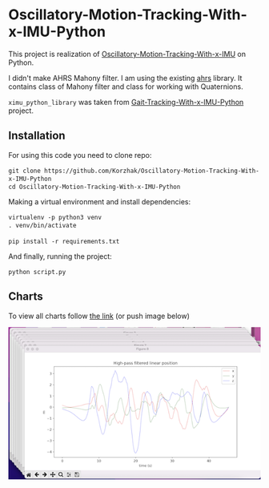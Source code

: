 # Oscillatory-Motion-Tracking-With-x-IMU-Python

This project is realization of [Oscillatory-Motion-Tracking-With-x-IMU](https://github.com/xioTechnologies/Oscillatory-Motion-Tracking-With-x-IMU) on Python.

I didn't make AHRS Mahony filter. I am using the existing [ahrs](https://github.com/Mayitzin/ahrs) library.
It contains class of Mahony filter and class for working with Quaternions.

`ximu_python_library` was taken from [Gait-Tracking-With-x-IMU-Python](https://github.com/daehwa/Gait-Tracking-With-x-IMU-Python) project.

## Installation

For using this code you need to clone repo:

```shell
git clone https://github.com/Korzhak/Oscillatory-Motion-Tracking-With-x-IMU-Python
cd Oscillatory-Motion-Tracking-With-x-IMU-Python
```

Making a virtual environment and install dependencies:

```shell
virtualenv -p python3 venv
. venv/bin/activate

pip install -r requirements.txt
```

And finally, running the project:

```shell
python script.py
```

## Charts

To view all charts follow [the link](CHARTS.md) (or push image below)

[![Show all charts](screenshots/9_all_2D_charts.png)](CHARTS.md)
